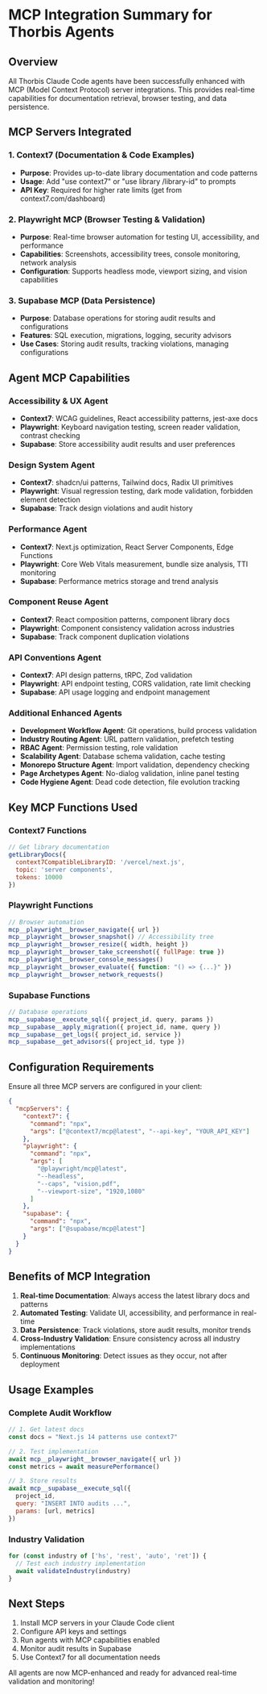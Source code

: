 # MCP Integration Summary for Thorbis Agents

## Overview
All Thorbis Claude Code agents have been successfully enhanced with MCP (Model Context Protocol) server integrations. This provides real-time capabilities for documentation retrieval, browser testing, and data persistence.

## MCP Servers Integrated

### 1. Context7 (Documentation & Code Examples)
- **Purpose**: Provides up-to-date library documentation and code patterns
- **Usage**: Add "use context7" or "use library /library-id" to prompts
- **API Key**: Required for higher rate limits (get from context7.com/dashboard)

### 2. Playwright MCP (Browser Testing & Validation)
- **Purpose**: Real-time browser automation for testing UI, accessibility, and performance
- **Capabilities**: Screenshots, accessibility trees, console monitoring, network analysis
- **Configuration**: Supports headless mode, viewport sizing, and vision capabilities

### 3. Supabase MCP (Data Persistence)
- **Purpose**: Database operations for storing audit results and configurations
- **Features**: SQL execution, migrations, logging, security advisors
- **Use Cases**: Storing audit results, tracking violations, managing configurations

## Agent MCP Capabilities

### Accessibility & UX Agent
- **Context7**: WCAG guidelines, React accessibility patterns, jest-axe docs
- **Playwright**: Keyboard navigation testing, screen reader validation, contrast checking
- **Supabase**: Store accessibility audit results and user preferences

### Design System Agent
- **Context7**: shadcn/ui patterns, Tailwind docs, Radix UI primitives
- **Playwright**: Visual regression testing, dark mode validation, forbidden element detection
- **Supabase**: Track design violations and audit history

### Performance Agent
- **Context7**: Next.js optimization, React Server Components, Edge Functions
- **Playwright**: Core Web Vitals measurement, bundle size analysis, TTI monitoring
- **Supabase**: Performance metrics storage and trend analysis

### Component Reuse Agent
- **Context7**: React composition patterns, component library docs
- **Playwright**: Component consistency validation across industries
- **Supabase**: Track component duplication violations

### API Conventions Agent
- **Context7**: API design patterns, tRPC, Zod validation
- **Playwright**: API endpoint testing, CORS validation, rate limit checking
- **Supabase**: API usage logging and endpoint management

### Additional Enhanced Agents
- **Development Workflow Agent**: Git operations, build process validation
- **Industry Routing Agent**: URL pattern validation, prefetch testing
- **RBAC Agent**: Permission testing, role validation
- **Scalability Agent**: Database schema validation, cache testing
- **Monorepo Structure Agent**: Import validation, dependency checking
- **Page Archetypes Agent**: No-dialog validation, inline panel testing
- **Code Hygiene Agent**: Dead code detection, file evolution tracking

## Key MCP Functions Used

### Context7 Functions
```javascript
// Get library documentation
getLibraryDocs({
  context7CompatibleLibraryID: '/vercel/next.js',
  topic: 'server components',
  tokens: 10000
})
```

### Playwright Functions
```javascript
// Browser automation
mcp__playwright__browser_navigate({ url })
mcp__playwright__browser_snapshot() // Accessibility tree
mcp__playwright__browser_resize({ width, height })
mcp__playwright__browser_take_screenshot({ fullPage: true })
mcp__playwright__browser_console_messages()
mcp__playwright__browser_evaluate({ function: "() => {...}" })
mcp__playwright__browser_network_requests()
```

### Supabase Functions
```javascript
// Database operations
mcp__supabase__execute_sql({ project_id, query, params })
mcp__supabase__apply_migration({ project_id, name, query })
mcp__supabase__get_logs({ project_id, service })
mcp__supabase__get_advisors({ project_id, type })
```

## Configuration Requirements

Ensure all three MCP servers are configured in your client:

```json
{
  "mcpServers": {
    "context7": {
      "command": "npx",
      "args": ["@context7/mcp@latest", "--api-key", "YOUR_API_KEY"]
    },
    "playwright": {
      "command": "npx",
      "args": [
        "@playwright/mcp@latest",
        "--headless",
        "--caps", "vision,pdf",
        "--viewport-size", "1920,1080"
      ]
    },
    "supabase": {
      "command": "npx",
      "args": ["@supabase/mcp@latest"]
    }
  }
}
```

## Benefits of MCP Integration

1. **Real-time Documentation**: Always access the latest library docs and patterns
2. **Automated Testing**: Validate UI, accessibility, and performance in real-time
3. **Data Persistence**: Track violations, store audit results, monitor trends
4. **Cross-Industry Validation**: Ensure consistency across all industry implementations
5. **Continuous Monitoring**: Detect issues as they occur, not after deployment

## Usage Examples

### Complete Audit Workflow
```javascript
// 1. Get latest docs
const docs = "Next.js 14 patterns use context7"

// 2. Test implementation
await mcp__playwright__browser_navigate({ url })
const metrics = await measurePerformance()

// 3. Store results
await mcp__supabase__execute_sql({
  project_id,
  query: "INSERT INTO audits ...",
  params: [url, metrics]
})
```

### Industry Validation
```javascript
for (const industry of ['hs', 'rest', 'auto', 'ret']) {
  // Test each industry implementation
  await validateIndustry(industry)
}
```

## Next Steps

1. Install MCP servers in your Claude Code client
2. Configure API keys and settings
3. Run agents with MCP capabilities enabled
4. Monitor audit results in Supabase
5. Use Context7 for all documentation needs

All agents are now MCP-enhanced and ready for advanced real-time validation and monitoring!